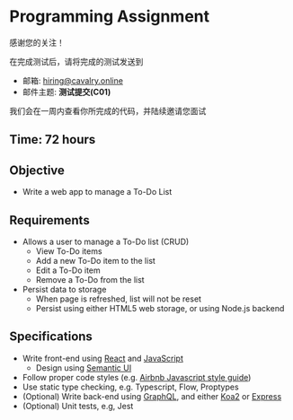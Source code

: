 # Programming Assignment

感谢您的关注！

在完成测试后，请将完成的测试发送到

- 邮箱: hiring@cavalry.online
- 邮件主题: **测试提交(C01)**

我们会在一周内查看你所完成的代码，并陆续邀请您面试

## Time: 72 hours

## Objective

- Write a web app to manage a To-Do List

## Requirements

- Allows a user to manage a To-Do list (CRUD)
  - View To-Do items
  - Add a new To-Do item to the list
  - Edit a To-Do item
  - Remove a To-Do from the list
- Persist data to storage
  - When page is refreshed, list will not be reset
  - Persist using either HTML5 web storage, or using Node.js backend

## Specifications

- Write front-end using [React](https://zh-hans.reactjs.org/docs/getting-started.html) and [JavaScript](https://developer.mozilla.org/zh-CN/docs/Web/JavaScript)
  - Design using [Semantic UI](https://react.semantic-ui.com/)
- Follow proper code styles (e.g. [Airbnb Javascript style guide](https://github.com/lin-123/javascript))
- Use static type checking, e.g. Typescript, Flow, Proptypes
- (Optional) Write back-end using [GraphQL](https://graphql.cn/learn/), and either [Koa2](https://koajs.com/#introduction) or [Express](http://www.expressjs.com.cn/)
- (Optional) Unit tests, e.g, Jest
